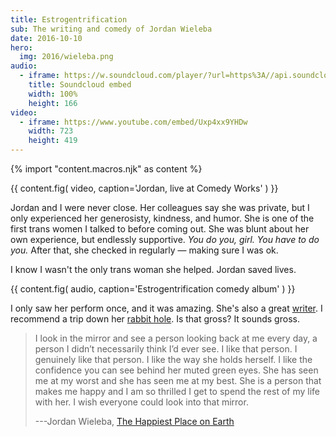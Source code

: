 ```yaml
---
title: Estrogentrification
sub: The writing and comedy of Jordan Wieleba
date: 2016-10-10
hero:
  img: 2016/wieleba.png
audio:
  - iframe: https://w.soundcloud.com/player/?url=https%3A//api.soundcloud.com/tracks/219256111&amp;color=ff5500&amp;auto_play=false&amp;hide_related=false&amp;show_comments=true&amp;show_user=true&amp;show_reposts=false
    title: Soundcloud embed
    width: 100%
    height: 166
video:
  - iframe: https://www.youtube.com/embed/Uxp4xx9YHDw
    width: 723
    height: 419
---
```


{% import "content.macros.njk" as content %}

{{ content.fig(
  video,
  caption='Jordan, live at Comedy Works'
) }}

Jordan and I were never close.
Her colleagues say she was private,
but I only experienced her generosisty,
kindness, and humor.
She is one of the first trans women I talked to
before coming out.
She was blunt about her own experience,
but endlessly supportive.
*You do you, girl. You have to do you.*
After that, she checked in regularly —
making sure I was ok.

I know I wasn't the only trans woman she helped.
Jordan saved lives.

{{ content.fig(
  audio,
  caption='Estrogentrification comedy album'
) }}

I only saw her perform once,
and it was amazing.
She's also a great [writer][writer].
I recommend a trip down her [rabbit hole][hole].
Is that gross?
It sounds gross.

[writer]: http://harlot.media/articles/1385/on-the-joys-of-cis-people-telling-me-how-well-i-pass
[hole]: http://wieleblog.tumblr.com

> I look in the mirror
> and see a person looking back at me every day,
> a person I didn’t necessarily think I’d ever see.
> I like that person.
> I genuinely like that person.
> I like the way she holds herself.
> I like the confidence you can see
> behind her muted green eyes.
> She has seen me at my worst
> and she has seen me at my best.
> She is a person that makes me happy
> and I am so thrilled I get to spend
> the rest of my life with her.
> I wish everyone could look into that mirror.
>
> ---Jordan Wieleba, [The Happiest Place on Earth][happy]

[happy]: http://wieleblog.tumblr.com/post/145865299161/the-happiest-place-on-earth
